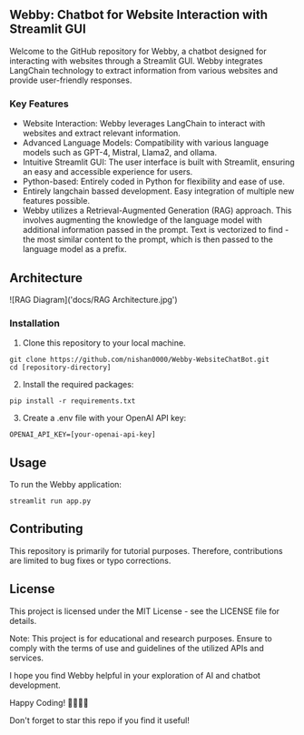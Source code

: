 ## Webby: Chatbot for Website Interaction with Streamlit GUI
Welcome to the GitHub repository for Webby, a chatbot designed for interacting with websites through a Streamlit GUI. Webby integrates LangChain technology to extract information from various websites and provide user-friendly responses.

### Key Features
- Website Interaction: Webby leverages LangChain to interact with websites and extract relevant information.
- Advanced Language Models: Compatibility with various language models such as GPT-4, Mistral, Llama2, and ollama.
- Intuitive Streamlit GUI: The user interface is built with Streamlit, ensuring an easy and accessible experience for users.
- Python-based: Entirely coded in Python for flexibility and ease of use.
- Entirely langchain bassed development. Easy integration of multiple new features possible.
- Webby utilizes a Retrieval-Augmented Generation (RAG) approach. This involves augmenting the knowledge of the language model with additional information passed in the prompt. Text is vectorized to find -the most similar content to the prompt, which is then passed to the language model as a prefix.

## Architecture
![RAG Diagram]('docs/RAG Architecture.jpg')

### Installation
1. Clone this repository to your local machine.

```
git clone https://github.com/nishan0000/Webby-WebsiteChatBot.git
cd [repository-directory]
```

2. Install the required packages:

```
pip install -r requirements.txt
```

3. Create a .env file with your OpenAI API key:

```
OPENAI_API_KEY=[your-openai-api-key]
```

## Usage
To run the Webby application:
```
streamlit run app.py
```
## Contributing
This repository is primarily for tutorial purposes. Therefore, contributions are limited to bug fixes or typo corrections.

## License
This project is licensed under the MIT License - see the LICENSE file for details.

Note: This project is for educational and research purposes. Ensure to comply with the terms of use and guidelines of the utilized APIs and services.

I hope you find Webby helpful in your exploration of AI and chatbot development.

Happy Coding! 🚀👨‍💻🤖

Don't forget to star this repo if you find it useful!

